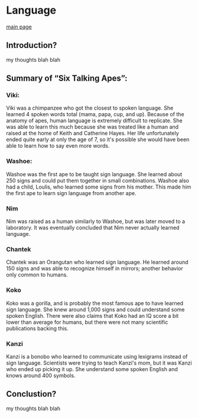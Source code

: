 # **Language**

[main page](https://github.com/lyerlajd/INFOTC1600markdown/blob/main/README.md)

## Introduction?

my thoughts blah blah

## **Summary of “Six Talking Apes”:**

### Viki: 

Viki was a chimpanzee who got the closest to spoken language. She learned 4 spoken words total (mama, papa, cup, and up). Because of the anatomy of apes, human language is extremely difficult to replicate. She was able to learn this much because she was treated like a human and raised at the home of Keith and Catherine Hayes. Her life unfortunately ended quite early at only the age of 7, so it's possible she would have been able to learn how to say even more words.

### Washoe:

Washoe was the first ape to be taught sign language. She learned about 250 signs and could put them together in small combinations. Washoe also had a child, Loulis, who learned some signs from his mother. This made him the first ape to learn sign language from another ape.

### Nim

Nim was raised as a human similarly to Washoe, but was later moved to a laboratory. It was eventually concluded that Nim never actually learned language.

### Chantek

Chantek was an Orangutan who learned sign language. He learned around 150 signs and was able to recognize himself in mirrors; another behavior only common to humans.

### Koko

Koko was a gorilla, and is probably the most famous ape to have learned sign language. She knew around 1,000 signs and could understand some spoken English. There were also claims that Koko had an IQ score a bit lower than average for humans, but there were not many scientific publications backing this.

### Kanzi

Kanzi is a bonobo who learned to communicate using lexigrams instead of sign language. Scientists were trying to teach Kanzi's mom, but it was Kanzi who ended up picking it up. She understand some spoken English and knows around 400 symbols.

## Conclustion?
my thoughts blah blah

